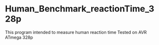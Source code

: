 # Human_Benchmark_reactionTime_328p
This program intended to measure human reaction time
Tested on AVR ATmega 328p
